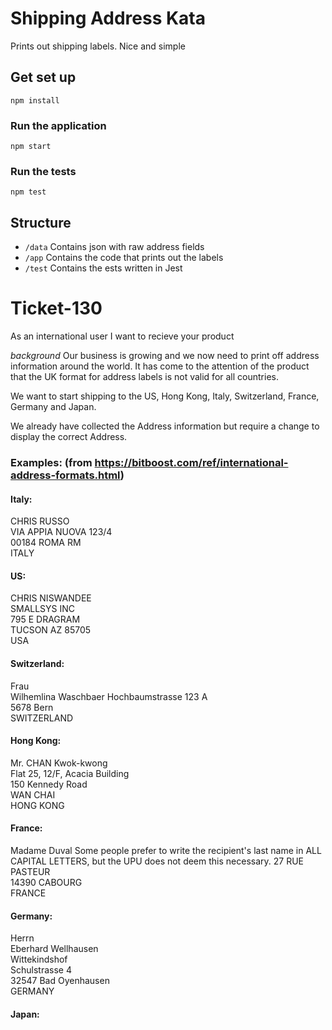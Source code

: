 # Shipping Address Kata

Prints out shipping labels. Nice and simple

## Get set up

`npm install`

### Run the application

`npm start`

### Run the tests 

`npm test`

## Structure

- `/data` Contains json with raw address fields
- `/app` Contains the code that prints out the labels
- `/test` Contains the ests written in Jest



# Ticket-130 
As an international user
I want to recieve your product

*background*
Our business is growing and we now need to print off address information around the world. It has come to the attention of the product that the UK format for address labels is not valid for all countries. 

We want to start shipping to the US, Hong Kong, Italy, Switzerland, France, Germany and Japan.

We already have collected the Address information but require a change to display the correct Address. 

### Examples: (from https://bitboost.com/ref/international-address-formats.html)

#### Italy:

CHRIS RUSSO           
VIA APPIA NUOVA 123/4  
00184 ROMA RM        
ITALY

#### US:

CHRIS NISWANDEE                     
SMALLSYS INC                     
795 E DRAGRAM                     
TUCSON AZ 85705                     
USA

#### Switzerland:

Frau                      
Wilhemlina Waschbaer
Hochbaumstrasse 123 A     
5678 Bern                
SWITZERLAND 

#### Hong Kong:

Mr. CHAN Kwok-kwong                     
Flat 25, 12/F, Acacia Building                     
150 Kennedy Road                     
WAN CHAI                     
HONG KONG

#### France:

Madame Duval             Some people prefer to write the recipient's last name in ALL CAPITAL LETTERS, but the UPU does not deem this necessary.
27 RUE PASTEUR           
14390 CABOURG            
FRANCE

#### Germany:

Herrn                       
Eberhard Wellhausen          
Wittekindshof             
Schulstrasse 4            
32547 Bad Oyenhausen          
GERMANY

#### Japan:

